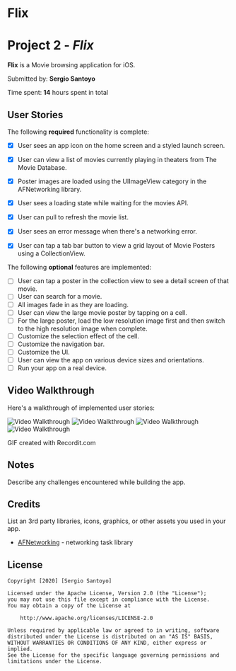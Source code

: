 # Flix
# Project 2 - *Flix*

**Flix** is a Movie browsing application for iOS.

Submitted by: **Sergio Santoyo**

Time spent: **14** hours spent in total

## User Stories

The following **required** functionality is complete:

* [x] User sees an app icon on the home screen and a styled launch screen.
* [x] User can view a list of movies currently playing in theaters from The Movie Database.
* [x] Poster images are loaded using the UIImageView category in the AFNetworking library.
* [x] User sees a loading state while waiting for the movies API.
* [x] User can pull to refresh the movie list.
* [x] User sees an error message when there's a networking error.
* [x] User can tap a tab bar button to view a grid layout of Movie Posters using a CollectionView.


The following **optional** features are implemented:

* [ ] User can tap a poster in the collection view to see a detail screen of that movie.
* [ ] User can search for a movie.
* [ ] All images fade in as they are loading.
* [ ] User can view the large movie poster by tapping on a cell.
* [ ] For the large poster, load the low resolution image first and then switch to the high resolution image when complete.
* [ ] Customize the selection effect of the cell.
* [ ] Customize the navigation bar.
* [ ] Customize the UI.
* [ ] User can view the app on various device sizes and orientations.
* [ ] Run your app on a real device.

## Video Walkthrough

Here's a walkthrough of implemented user stories:

<img src='http://g.recordit.co/jDo1kp6wgM.gif' title='Video Walkthrough' width='' alt='Video Walkthrough' />

<img src='http://g.recordit.co/dKKriv5rJr.gif' title='Video Walkthrough' width='' alt='Video Walkthrough' />

<img src='http://g.recordit.co/WCLVXIkZDN.gif' title='Video Walkthrough' width='' alt='Video Walkthrough' />

<img src='http://g.recordit.co/0qRXm3eeSd.gif' title='Video Walkthrough' width='' alt='Video Walkthrough' />



GIF created with Recordit.com

## Notes

Describe any challenges encountered while building the app.

## Credits

List an 3rd party libraries, icons, graphics, or other assets you used in your app.

- [AFNetworking](https://github.com/AFNetworking/AFNetworking) - networking task library

## License

    Copyright [2020] [Sergio Santoyo]

    Licensed under the Apache License, Version 2.0 (the "License");
    you may not use this file except in compliance with the License.
    You may obtain a copy of the License at

        http://www.apache.org/licenses/LICENSE-2.0

    Unless required by applicable law or agreed to in writing, software
    distributed under the License is distributed on an "AS IS" BASIS,
    WITHOUT WARRANTIES OR CONDITIONS OF ANY KIND, either express or implied.
    See the License for the specific language governing permissions and
    limitations under the License.
